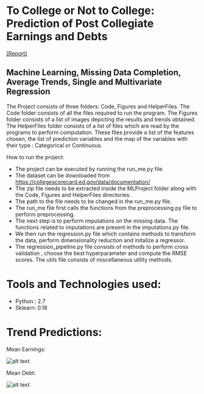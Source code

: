 # To College or Not to College: Prediction of Post Collegiate Earnings and Debts 
[[Report]](https://github.com/nithya4/CS-589-College-Scorecard/blob/master/Report/FinalProjectReport.pdf)
## Machine Learning, Missing Data Completion, Average Trends, Single and Multivariate Regression

The Project consists of three folders: Code, Figures and HelperFiles. The Code folder consists of all the files required to run the program. The Figures folder consists of a list of images depicting the results and trends obtained. The HelperFiles folder consists of a list of files which are read by the programs to perform computation. These files provide a list of the features chosen, the list of prediction variables and the map of the variables with their type : Categorical or Continuous.

How to run the project: 
- The project can be executed by running the run_me.py file.
- The dataset can be downloaded from https://collegescorecard.ed.gov/data/documentation/
- The zip file needs to be extracted inside the MLProject folder along with the Code, Figures and HelperFiles directories. 
- The path to the file needs to be changed in the run_me.py file. 
- The run_me file first calls the functions from the preprocessing.py file to perform preprocessing. 
- The next step is to perform imputations on the missing data. 
The functions related to imputations are present in the imputations.py file. 
- We then run the regression.py file which contains methods to transform the data, perform dimensionality reduction and initalize a regressor. 
- The regression_pipeline.py file consists of methods to perform cross validation , choose the best hyperparameter and compute the RMSE scores. The utils file consists of miscellaneous utility methods.

# Tools and Technologies used:
- Python : 2.7
- Sklearn: 0.18 

# Trend Predictions:
Mean Earnings:

![alt text](https://github.com/nithya4/CS-589-College-Scorecard/blob/master/Figures/YearVsmean_earnings.png "Average Earnings")

Mean Debt:

![alt text](https://github.com/nithya4/CS-589-College-Scorecard/blob/master/Figures/YearVsmean_debt.png "Average Debt")
